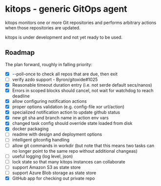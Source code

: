 # kitops - generic GitOps agent

kitops monitors one or more Git repositories and performs arbitrary actions when those repositories are updated.

kitops is under development and not yet ready to be used.

## Roadmap

The plan forward, roughly in falling priority:

- [x] --poll-once to check all repos that are due, then exit
- [ ] verify azdo support - Byron/gitoxide#1025
- [x] Reasonable timeout duration entry (i.e. not serde default secs/nanos)
- [x] Errors in scoped blocks should cancel, not wait for watchdog to reach deadline
- [x] allow configuring notification actions
- [x] proper options validation (e.g. config-file xor url/action)
- [x] specialized notification action to update github status
- [x] new git sha and branch name in action env vars
- [x] changed task config should override state loaded from disk
- [x] docker packaging
- [ ] readme with design and deployment options
- [ ] intelligent gitconfig handling
- [ ] allow git commands in workdir (but note that this means two tasks can no longer point to the same repo without additional changeas)
- [ ] useful logging (log level, json)
- [ ] lock state so that many kitops instances can collaborate
- [ ] support Amazon S3 as state store
- [ ] support Azure Blob storage as state store
- [x] GitHub app for checking out private repo
